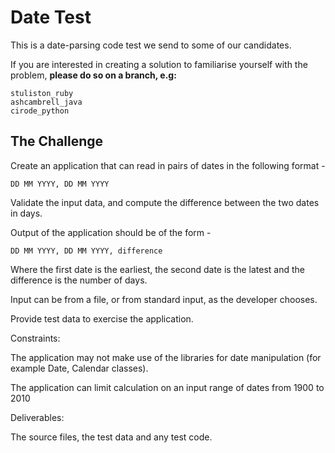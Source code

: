 Date Test
=========

This is a date-parsing code test we send to some of our candidates. 

If you are interested in creating a solution to familiarise yourself with the problem, **please do so on a branch, e.g:**

```
stuliston_ruby
ashcambrell_java
cirode_python
```

The Challenge
-------------

Create an application that can read in pairs of dates in the following
format -

    DD MM YYYY, DD MM YYYY

Validate the input data, and compute the difference between the two dates
in days.

Output of the application should be of the form -

    DD MM YYYY, DD MM YYYY, difference

Where the first date is the earliest, the second date is the latest and the difference is the number of days.

Input can be from a file, or from standard input, as the developer chooses.

Provide test data to exercise the application.

Constraints:

The application may not make use of the libraries for date manipulation
(for example Date, Calendar classes).

The application can limit calculation on an input range of dates from 1900 to 2010


Deliverables:

The source files, the test data and any test code.
